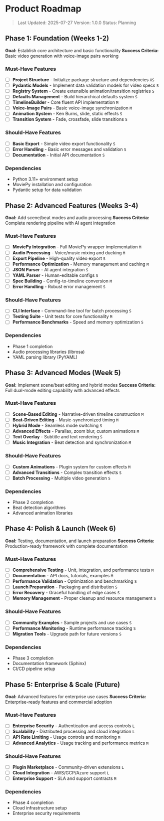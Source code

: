# Product Roadmap

> Last Updated: 2025-07-27
> Version: 1.0.0
> Status: Planning

## Phase 1: Foundation (Weeks 1-2)

**Goal:** Establish core architecture and basic functionality
**Success Criteria:** Basic video generation with voice-image pairs working

### Must-Have Features

- [ ] **Project Structure** - Initialize package structure and dependencies `XS`
- [ ] **Pydantic Models** - Implement data validation models for video specs `S`
- [ ] **Registry System** - Create extensible animation/transition registries `S`
- [ ] **Defaults Management** - Build hierarchical defaults system `S`
- [ ] **TimelineBuilder** - Core fluent API implementation `M`
- [ ] **Voice-Image Pairs** - Basic voice-image synchronization `M`
- [ ] **Animation System** - Ken Burns, slide, static effects `S`
- [ ] **Transition System** - Fade, crossfade, slide transitions `S`

### Should-Have Features

- [ ] **Basic Export** - Simple video export functionality `S`
- [ ] **Error Handling** - Basic error messages and validation `S`
- [ ] **Documentation** - Initial API documentation `S`

### Dependencies

- Python 3.11+ environment setup
- MoviePy installation and configuration
- Pydantic setup for data validation

## Phase 2: Advanced Features (Weeks 3-4)

**Goal:** Add scene/beat modes and audio processing
**Success Criteria:** Complete rendering pipeline with AI agent integration

### Must-Have Features

- [ ] **MoviePy Integration** - Full MoviePy wrapper implementation `M`
- [ ] **Audio Processing** - Voice/music mixing and ducking `M`
- [ ] **Export Pipeline** - High-quality video export `S`
- [ ] **Performance Optimization** - Memory management and caching `M`
- [ ] **JSON Parser** - AI agent integration `S`
- [ ] **YAML Parser** - Human-editable configs `S`
- [ ] **Spec Building** - Config-to-timeline conversion `M`
- [ ] **Error Handling** - Robust error management `S`

### Should-Have Features

- [ ] **CLI Interface** - Command-line tool for batch processing `S`
- [ ] **Testing Suite** - Unit tests for core functionality `M`
- [ ] **Performance Benchmarks** - Speed and memory optimization `S`

### Dependencies

- Phase 1 completion
- Audio processing libraries (librosa)
- YAML parsing library (PyYAML)

## Phase 3: Advanced Modes (Week 5)

**Goal:** Implement scene/beat editing and hybrid modes
**Success Criteria:** Full dual-mode editing capability with advanced effects

### Must-Have Features

- [ ] **Scene-Based Editing** - Narrative-driven timeline construction `M`
- [ ] **Beat-Driven Editing** - Music-synchronized timing `M`
- [ ] **Hybrid Mode** - Seamless mode switching `S`
- [ ] **Advanced Effects** - Parallax, zoom blur, custom animations `M`
- [ ] **Text Overlay** - Subtitle and text rendering `S`
- [ ] **Music Integration** - Beat detection and synchronization `M`

### Should-Have Features

- [ ] **Custom Animations** - Plugin system for custom effects `M`
- [ ] **Advanced Transitions** - Complex transition effects `S`
- [ ] **Batch Processing** - Multiple video generation `S`

### Dependencies

- Phase 2 completion
- Beat detection algorithms
- Advanced animation libraries

## Phase 4: Polish & Launch (Week 6)

**Goal:** Testing, documentation, and launch preparation
**Success Criteria:** Production-ready framework with complete documentation

### Must-Have Features

- [ ] **Comprehensive Testing** - Unit, integration, and performance tests `M`
- [ ] **Documentation** - API docs, tutorials, examples `M`
- [ ] **Performance Validation** - Optimization and benchmarking `S`
- [ ] **Launch Preparation** - Packaging and distribution `S`
- [ ] **Error Recovery** - Graceful handling of edge cases `S`
- [ ] **Memory Management** - Proper cleanup and resource management `S`

### Should-Have Features

- [ ] **Community Examples** - Sample projects and use cases `S`
- [ ] **Performance Monitoring** - Runtime performance tracking `S`
- [ ] **Migration Tools** - Upgrade path for future versions `S`

### Dependencies

- Phase 3 completion
- Documentation framework (Sphinx)
- CI/CD pipeline setup

## Phase 5: Enterprise & Scale (Future)

**Goal:** Advanced features for enterprise use cases
**Success Criteria:** Enterprise-ready features and commercial adoption

### Must-Have Features

- [ ] **Enterprise Security** - Authentication and access controls `L`
- [ ] **Scalability** - Distributed processing and cloud integration `L`
- [ ] **API Rate Limiting** - Usage controls and monitoring `M`
- [ ] **Advanced Analytics** - Usage tracking and performance metrics `M`

### Should-Have Features

- [ ] **Plugin Marketplace** - Community-driven extensions `L`
- [ ] **Cloud Integration** - AWS/GCP/Azure support `L`
- [ ] **Enterprise Support** - SLA and support contracts `M`

### Dependencies

- Phase 4 completion
- Cloud infrastructure setup
- Enterprise security requirements 